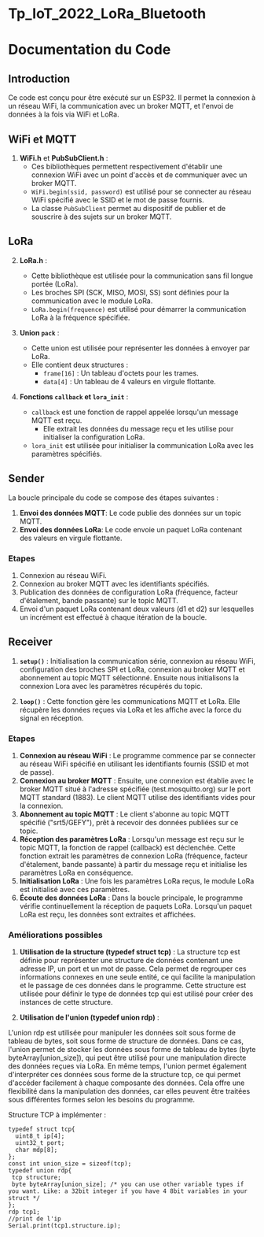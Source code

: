 # Tp_IoT_2022_LoRa_Bluetooth

# Documentation du Code

## Introduction
Ce code est conçu pour être exécuté sur un ESP32. Il permet la connexion à un réseau WiFi, la communication avec un broker MQTT, et l'envoi de données à la fois via WiFi et LoRa.

## WiFi et MQTT
1. **WiFi.h** et **PubSubClient.h** :
   - Ces bibliothèques permettent respectivement d'établir une connexion WiFi avec un point d'accès et de communiquer avec un broker MQTT.
   - `WiFi.begin(ssid, password)` est utilisé pour se connecter au réseau WiFi spécifié avec le SSID et le mot de passe fournis.
   - La classe `PubSubClient` permet au dispositif de publier et de souscrire à des sujets sur un broker MQTT.

## LoRa

2. **LoRa.h** :
   - Cette bibliothèque est utilisée pour la communication sans fil longue portée (LoRa).
   - Les broches SPI (SCK, MISO, MOSI, SS) sont définies pour la communication avec le module LoRa.
   - `LoRa.begin(frequence)` est utilisé pour démarrer la communication LoRa à la fréquence spécifiée.

3. **Union `pack`** :
   - Cette union est utilisée pour représenter les données à envoyer par LoRa.
   - Elle contient deux structures :
     - `frame[16]` : Un tableau d'octets pour les trames.
     - `data[4]` : Un tableau de 4 valeurs en virgule flottante.

4. **Fonctions `callback` et `lora_init`** :
   - `callback` est une fonction de rappel appelée lorsqu'un message MQTT est reçu.
     - Elle extrait les données du message reçu et les utilise pour initialiser la configuration LoRa.
   - `lora_init` est utilisée pour initialiser la communication LoRa avec les paramètres spécifiés.

## Sender
La boucle principale du code se compose des étapes suivantes :
1. **Envoi des données MQTT**: Le code publie des données sur un topic MQTT.
2. **Envoi des données LoRa**: Le code envoie un paquet LoRa contenant des valeurs en virgule flottante.
### Etapes
1. Connexion au réseau WiFi.
2. Connexion au broker MQTT avec les identifiants spécifiés.
3. Publication des données de configuration LoRa (fréquence, facteur d'étalement, bande passante) sur le topic MQTT.
4. Envoi d'un paquet LoRa contenant deux valeurs (d1 et d2) sur lesquelles un incrément est effectué à chaque itération de la boucle. 

## Receiver
1. **`setup()`** : Initialisation la communication série, connexion au réseau WiFi, configuration des broches SPI et LoRa, connexion au broker MQTT et abonnement au topic MQTT sélectionné. Ensuite nous initialisons la connexion Lora avec les paramètres récupérés du topic.

2. **`loop()`** : Cette fonction gère les communications MQTT et LoRa.
Elle récupère les données reçues via LoRa et les affiche avec la force du signal en réception.

### Etapes 
1. **Connexion au réseau WiFi** : Le programme commence par se connecter au réseau WiFi spécifié en utilisant les identifiants fournis (SSID et mot de passe).
2. **Connexion au broker MQTT** : Ensuite, une connexion est établie avec le broker MQTT situé à l'adresse spécifiée (test.mosquitto.org) sur le port MQTT standard (1883). Le client MQTT utilise des identifiants vides pour la connexion.
3. **Abonnement au topic MQTT** : Le client s'abonne au topic MQTT spécifié ("srt5/GEFY"), prêt à recevoir des données publiées sur ce topic.
4. **Réception des paramètres LoRa** : Lorsqu'un message est reçu sur le topic MQTT, la fonction de rappel (callback) est déclenchée. Cette fonction extrait les paramètres de connexion LoRa (fréquence, facteur d'étalement, bande passante) à partir du message reçu et initialise les paramètres LoRa en conséquence.
5. **Initialisation LoRa** : Une fois les paramètres LoRa reçus, le module LoRa est initialisé avec ces paramètres.
6. **Écoute des données LoRa** : Dans la boucle principale, le programme vérifie continuellement la réception de paquets LoRa. Lorsqu'un paquet LoRa est reçu, les données sont extraites et affichées.

### Améliorations possibles
1. **Utilisation de la structure (typedef struct tcp)** :
La structure tcp est définie pour représenter une structure de données contenant une adresse IP, un port et un mot de passe. Cela permet de regrouper ces informations connexes en une seule entité, ce qui facilite la manipulation et le passage de ces données dans le programme.
Cette structure est utilisée pour définir le type de données tcp qui est utilisé pour créer des instances de cette structure.

2. **Utilisation de l'union (typedef union rdp)** :

L'union rdp est utilisée pour manipuler les données soit sous forme de tableau de bytes, soit sous forme de structure de données.
Dans ce cas, l'union permet de stocker les données sous forme de tableau de bytes (byte byteArray[union_size]), qui peut être utilisé pour une manipulation directe des données reçues via LoRa.
En même temps, l'union permet également d'interpréter ces données sous forme de la structure tcp, ce qui permet d'accéder facilement à chaque composante des données.
Cela offre une flexibilité dans la manipulation des données, car elles peuvent être traitées sous différentes formes selon les besoins du programme.

Structure TCP à implémenter :
```
typedef struct tcp{
  uint8_t ip[4];
  uint32_t port;
  char mdp[8];
};
const int union_size = sizeof(tcp);
typedef union rdp{
 tcp structure;
 byte byteArray[union_size]; /* you can use other variable types if you want. Like: a 32bit integer if you have 4 8bit variables in your struct */
};
rdp tcp1;
//print de l'ip
Serial.print(tcp1.structure.ip);
```